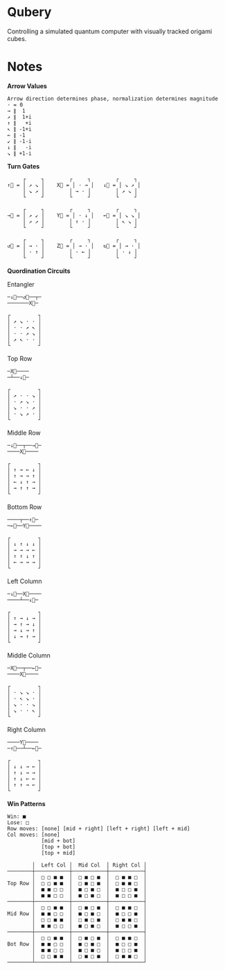 Qubery
======

Controlling a simulated quantum computer with visually tracked origami cubes.

Notes
=====

**Arrow Values**

    Arrow direction determines phase, normalization determines magnitude
    · = 0
    → ∥  1
    ↗ ∥  1+i
    ↑ ∥   +i
    ↖ ∥ -1+i
    ← ∥ -1
    ↙ ∥ -1-i
    ↓ ∥   -i
    ↘ ∥ +1-i
    

**Turn Gates**

         ┌     ┐        ┌     ┐        ┌     ┐
    ↑⃞ = │ ↗ ↘ │    X⃞ = │ · → │   ↓⃞ = │ ↘ ↗ │
         │ ↘ ↗ │        │ → · │        │ ↗ ↘ │
         └     ┘        └     ┘        └     ┘

         ┌     ┐        ┌     ┐        ┌     ┐
    →⃞ = │ ↗ ↙ │    Y⃞ = │ · ↓ │   ←⃞ = │ ↘ ↘ │
         │ ↗ ↗ │        │ ↑ · │        │ ↖ ↘ │
         └     ┘        └     ┘        └     ┘

         ┌     ┐        ┌     ┐        ┌     ┐
    ↺⃞ = │ → · │    Z⃞ = │ → · │   ↻⃞ = │ → · │
         │ · ↑ │        │ · ← │        │ · ↓ │
         └     ┘        └     ┘        └     ┘

**Quordination Circuits**

Entangler

```
─↓⃞──↺⃞──┬─
───────X⃞─

┌         ┐
│ ↗ ↘ · · │
│ · · ↗ ↖ │
│ · · ↗ ↘ │
│ ↗ ↖ · · │
└         ┘
```

Top Row

```
─X⃞────
─┴──↓⃞─

┌         ┐
│ ↗ · · ↘ │
│ · ↗ ↘ · │
│ ↘ · · ↗ │
│ · ↘ ↗ · │
└         ┘
```

Middle Row

```
─↓⃞──┬──→⃞─
────X⃞────

┌         ┐
│ ↑ → ← ↓ │
│ ↑ → → ↑ │
│ ← ↓ ↑ → │
│ → ↑ ↑ → │
└         ┘
```

Bottom Row

```
────┬──↑⃞─
─←⃞──Y⃞────

┌         ┐
│ ↓ ↑ ↓ ↓ │
│ → → → ← │
│ ↑ ↑ ↓ ↑ │
│ ← → → → │
└         ┘
```

Left Column

```
─↓⃞──X⃞────
────┴──↓⃞─

┌         ┐
│ ↑ → ↓ → │
│ → ↑ → ↓ │
│ → ↓ → ↑ │
│ ↓ → ↑ → │
└         ┘
```

Middle Column

```
─X⃞──┬──←⃞─
────X⃞────

┌         ┐
│ · ↘ ↘ · │
│ · ↖ ↘ · │
│ ↘ · · ↘ │
│ ↘ · · ↖ │
└         ┘
```

Right Column

```
────Y⃞────
─↑⃞──┴──←⃞─

┌         ┐
│ ↓ ↓ → ← │
│ ↑ ↓ → → │
│ ↑ ↓ ← ← │
│ ↑ ↑ → ← │
└         ┘
```

**Win Patterns**


```
Win: ■
Lose: □
Row moves: [none] [mid + right] [left + right] [left + mid]
Col moves: [none]
           [mid + bot]
           [top + bot]
           [top + mid]

        │  Left Col │  Mid Col  │ Right Col │
────────┼───────────┼───────────┼───────────┤
        │  □ □ ■ ■  │  □ ■ □ ■  │  □ ■ ■ □  │
Top Row │  □ □ ■ ■  │  □ ■ □ ■  │  □ ■ ■ □  │
        │  ■ ■ □ □  │  ■ □ ■ □  │  ■ □ □ ■  │
        │  ■ ■ □ □  │  ■ □ ■ □  │  ■ □ □ ■  │
────────┼───────────┼───────────┼───────────┤
        │  □ □ ■ ■  │  □ ■ □ ■  │  □ ■ ■ □  │
Mid Row │  ■ ■ □ □  │  ■ □ ■ □  │  ■ □ □ ■  │
        │  □ □ ■ ■  │  □ ■ □ ■  │  □ ■ ■ □  │
        │  ■ ■ □ □  │  ■ □ ■ □  │  ■ □ □ ■  │
────────┼───────────┼───────────┼───────────┤
        │  □ □ ■ ■  │  □ ■ □ ■  │  □ ■ ■ □  │
Bot Row │  ■ ■ □ □  │  ■ □ ■ □  │  ■ □ □ ■  │
        │  ■ ■ □ □  │  ■ □ ■ □  │  ■ □ □ ■  │
        │  □ □ ■ ■  │  □ ■ □ ■  │  □ ■ ■ □  │
────────┴───────────┴───────────┴───────────┘
```
